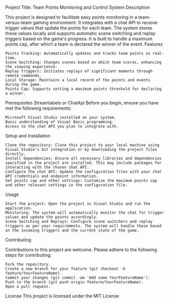 Project Title: Team Points Monitoring and Control System
Description

This project is designed to facilitate easy points monitoring in a team-versus-team gaming environment. It integrates with a chat API to receive trigger values that update the points for each team. The system stores these values locally and supports automatic scene switching and replay triggers based on the game's progress. It is built to handle a maximum points cap, after which a team is declared the winner of the event.
Features

    Points Tracking: Automatically updates and tracks team points in real-time.
    Scene Switching: Changes scenes based on which team scores, enhancing the viewing experience.
    Replay Triggers: Initiates replays of significant moments through remote commands.
    Local Storage: Maintains a local record of the points and events during the game.
    Points Cap: Supports setting a maximum points threshold for declaring a winner.

Prerequisites
Streamlabels or ChatApi 
Before you begin, ensure you have met the following requirements:

    Microsoft Visual Studio installed on your system.
    Basic understanding of Visual Basic programming.
    Access to the chat API you plan to integrate with.

Setup and Installation

    Clone the repository: Clone this project to your local machine using Visual Studio's Git integration or by downloading the project files directly.
    Install dependencies: Ensure all necessary libraries and dependencies specified in the project are installed. This may include packages for interacting with the chosen chat API.
    Configure the chat API: Update the configuration files with your chat API credentials and endpoint information.
    Set points cap and other settings: Customize the maximum points cap and other relevant settings in the configuration file.

Usage

    Start the project: Open the project in Visual Studio and run the application.
    Monitoring: The system will automatically monitor the chat for trigger values and update the points accordingly.
    Scene Switching and Replays: Configure scene switchers and replay triggers as per your requirements. The system will handle these based on the incoming triggers and the current state of the game.

Contributing

Contributions to this project are welcome. Please adhere to the following steps for contributing:

    Fork the repository.
    Create a new branch for your feature (git checkout -b feature/YourFeatureName).
    Commit your changes (git commit -am 'Add some YourFeatureName').
    Push to the branch (git push origin feature/YourFeatureName).
    Open a pull request.

License
This project is licensed under the MIT License
